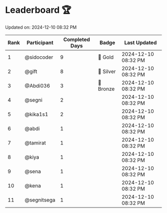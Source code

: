 # Leaderboard 🏆

Updated on: 2024-12-10 08:32 PM

| Rank | Participant       | Completed Days | Badge      | Last Updated         |
|------|-------------------|----------------|------------|----------------------|
| 1    | @sidocoder        | 9              | 🏅 Gold     | 2024-12-10 08:32 PM |
| 2    | @gift             | 8              | 🥈 Silver   | 2024-12-10 08:32 PM |
| 3    | @Abdi036          | 3              | 🥉 Bronze   | 2024-12-10 08:32 PM |
| 4    | @segni            | 2              |            | 2024-12-10 08:32 PM |
| 5    | @kika1s1          | 2              |            | 2024-12-10 08:32 PM |
| 6    | @abdi             | 1              |            | 2024-12-10 08:32 PM |
| 7    | @tamirat          | 1              |            | 2024-12-10 08:32 PM |
| 8    | @kiya             | 1              |            | 2024-12-10 08:32 PM |
| 9    | @sena             | 1              |            | 2024-12-10 08:32 PM |
| 10   | @kena             | 1              |            | 2024-12-10 08:32 PM |
| 11   | @segnitsega       | 1              |            | 2024-12-10 08:32 PM |
